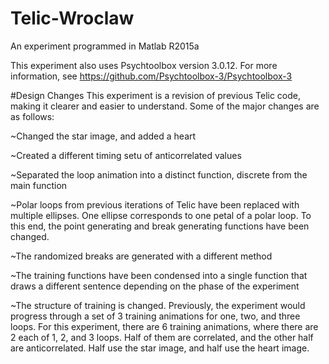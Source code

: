 # Telic-Wroclaw
An experiment programmed in Matlab R2015a

This experiment also uses Psychtoolbox version 3.0.12. For more information, see https://github.com/Psychtoolbox-3/Psychtoolbox-3

#Design Changes
This experiment is a revision of previous Telic code, making it clearer and easier to understand. Some of the major changes are as follows:

~Changed the star image, and added a heart

~Created a different timing setu of anticorrelated values

~Separated the loop animation into a distinct function, discrete from the main function

~Polar loops from previous iterations of Telic have been replaced with multiple ellipses. One ellipse corresponds to one petal of a polar loop. To this end, the point generating and break generating functions have been changed.

~The randomized breaks are generated with a different method

~The training functions have been condensed into a single function that draws a different sentence depending on the phase of the experiment

~The structure of training is changed. Previously, the experiment would progress through a set of 3 training animations for one, two, and three loops. For this experiment, there are 6 training animations, where there are 2 each of 1, 2, and 3 loops. Half of them are correlated, and the other half are anticorrelated. Half use the star image, and half use the heart image.
